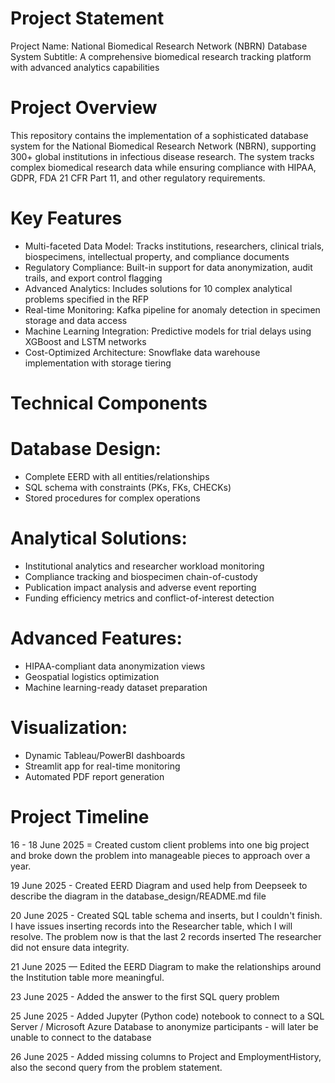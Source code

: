 # Project Statement
Project Name: National Biomedical Research Network (NBRN) Database System
Subtitle: A comprehensive biomedical research tracking platform with advanced analytics capabilities

# Project Overview
This repository contains the implementation of a sophisticated database system for the National Biomedical Research Network (NBRN), supporting 300+ global institutions in infectious disease research. The system tracks complex biomedical research data while ensuring compliance with HIPAA, GDPR, FDA 21 CFR Part 11, and other regulatory requirements.

# Key Features
* Multi-faceted Data Model: Tracks institutions, researchers, clinical trials, biospecimens, intellectual property, and compliance documents
* Regulatory Compliance: Built-in support for data anonymization, audit trails, and export control flagging
* Advanced Analytics: Includes solutions for 10 complex analytical problems specified in the RFP
* Real-time Monitoring: Kafka pipeline for anomaly detection in specimen storage and data access
* Machine Learning Integration: Predictive models for trial delays using XGBoost and LSTM networks
* Cost-Optimized Architecture: Snowflake data warehouse implementation with storage tiering

# Technical Components
# Database Design:

* Complete EERD with all entities/relationships
* SQL schema with constraints (PKs, FKs, CHECKs)
* Stored procedures for complex operations

# Analytical Solutions:

* Institutional analytics and researcher workload monitoring
* Compliance tracking and biospecimen chain-of-custody
* Publication impact analysis and adverse event reporting
* Funding efficiency metrics and conflict-of-interest detection

# Advanced Features:

* HIPAA-compliant data anonymization views
* Geospatial logistics optimization
* Machine learning-ready dataset preparation

# Visualization:

* Dynamic Tableau/PowerBI dashboards
* Streamlit app for real-time monitoring
* Automated PDF report generation

# Project Timeline
16 - 18 June 2025 = Created custom client problems into one big project and broke down the problem into manageable pieces to approach over a year.

19 June 2025 - Created EERD Diagram and used help from Deepseek to describe the diagram in the database_design/README.md file

20 June 2025 - Created SQL table schema and inserts, but I couldn't finish. I have issues inserting records into the Researcher table, which I will resolve. The problem now is that the last 2 records inserted
The researcher did not ensure data integrity.

21 June 2025 — Edited the EERD Diagram to make the relationships around the Institution table more meaningful.

23 June 2025 - Added the answer to the first SQL query problem 

25 June 2025 - Added Jupyter (Python code) notebook to connect to a SQL Server / Microsoft Azure Database to anonymize participants - will later be unable to connect to the database

26 June 2025 - Added missing columns to Project and EmploymentHistory, also the second query from the problem statement.
